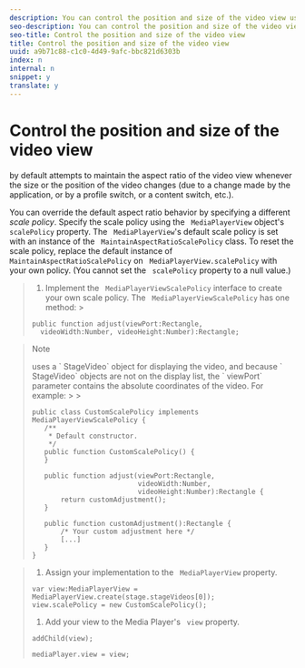 ```yaml
---
description: You can control the position and size of the video view using the MediaPlayerView object.
seo-description: You can control the position and size of the video view using the MediaPlayerView object.
seo-title: Control the position and size of the video view
title: Control the position and size of the video view
uuid: a9b71c88-c1c0-4d49-9afc-bbc821d6303b
index: n
internal: n
snippet: y
translate: y
---
```


# Control the position and size of the video view

 <!-- PH element: phrases/primetime-sdk-name --> by default attempts to maintain the aspect ratio of the video view whenever the size or the position of the video changes (due to a change made by the application, or by a profile switch, or a content switch, etc.).
You can override the default aspect ratio behavior by specifying a different *scale policy*. Specify the scale policy using the ` MediaPlayerView` object's ` scalePolicy` property. The ` MediaPlayerView`'s default scale policy is set with an instance of the ` MaintainAspectRatioScalePolicy` class. To reset the scale policy, replace the default instance of ` MaintainAspectRatioScalePolicy` on ` MediaPlayerView.scalePolicy` with your own policy. (You cannot set the ` scalePolicy` property to a null value.) 

>1. Implement the ` MediaPlayerViewScalePolicy` interface to create your own scale policy.
>   The ` MediaPlayerViewScalePolicy` has one method: >
>   ```
>   public function adjust(viewPort:Rectangle, 
>     videoWidth:Number, videoHeight:Number):Rectangle;
>   ```

>   >[!NOTE]
>   >
>   ><!-- PH element: phrases/primetime-sdk-name --> uses a ` StageVideo` object for displaying the video, and because ` StageVideo` objects are not on the display list, the ` viewPort` parameter contains the absolute coordinates of the video. For example: >   >
>   >```
>   >public class CustomScalePolicy implements MediaPlayerViewScalePolicy { 
>   >    /** 
>   >     * Default constructor. 
>   >     */ 
>   >    public function CustomScalePolicy() { 
>   >    } 
>   > 
>   >    public function adjust(viewPort:Rectangle,  
>   >                           videoWidth:Number,  
>   >                           videoHeight:Number):Rectangle { 
>   >        return customAdjustment(); 
>   >    } 
>   > 
>   >    public function customAdjustment():Rectangle { 
>   >        /* Your custom adjustment here */ 
>   >        [...] 
>   >    } 
>   >}
>   >```


>
>1. Assign your implementation to the ` MediaPlayerView` property.
>
>   ```
>   var view:MediaPlayerView = MediaPlayerView.create(stage.stageVideos[0]); 
>   view.scalePolicy = new CustomScalePolicy();
>   ```
>
>1. Add your view to the Media Player's ` view` property.
>
>   ```
>   addChild(view); 
>    
>   mediaPlayer.view = view;
>   ```
>
